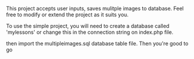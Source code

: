 This project accepts user inputs, saves mulitple images to database.
Feel free to modify or extend the project as it suits you.

To use the simple project, you will need to create a database called 'mylessons' or change this in the connection string on index.php file.

then import the multipleimages.sql database table file. Then you're good to go
